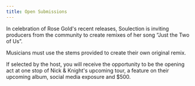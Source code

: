 ```yaml
---
title: Open Submissions
---
```

In celebration of Rose Gold's recent releases, Soulection is inviting producers from the community to create remixes of her song “Just the Two of Us”.

Musicians must use the stems provided to create their own original remix.

If selected by the host, you will receive the opportunity to be the opening act at one stop of Nick & Knight's upcoming tour, a feature on their upcoming album, social media exposure and $500.
